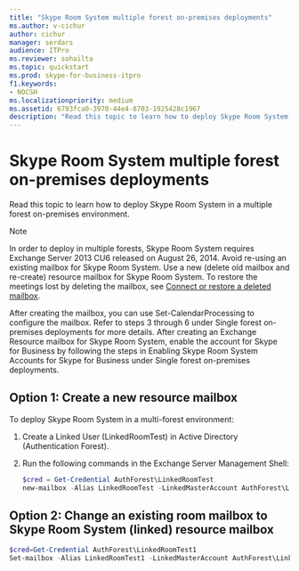 ```yaml
---
title: "Skype Room System multiple forest on-premises deployments"
ms.author: v-cichur
author: cichur
manager: serdars
audience: ITPro
ms.reviewer: sohailta
ms.topic: quickstart
ms.prod: skype-for-business-itpro
f1.keywords:
- NOCSH
ms.localizationpriority: medium
ms.assetid: 6793fca0-3970-44e4-8703-1925428c1967
description: "Read this topic to learn how to deploy Skype Room System in a multiple forest on-premises environment."
---
```


# Skype Room System multiple forest on-premises deployments
 
Read this topic to learn how to deploy Skype Room System in a multiple forest on-premises environment.
  
> [!NOTE]
> In order to deploy in multiple forests, Skype Room System requires Exchange Server 2013 CU6 released on August 26, 2014. Avoid re-using an existing mailbox for Skype Room System. Use a new (delete old mailbox and re-create) resource mailbox for Skype Room System. To restore the meetings lost by deleting the mailbox, see [Connect or restore a deleted mailbox](/exchange/connect-or-restore-a-deleted-mailbox-exchange-2013-help). 
  
After creating the mailbox, you can use Set-CalendarProcessing to configure the mailbox. Refer to steps 3 through 6 under Single forest on-premises deployments for more details. After creating an Exchange Resource mailbox for Skype Room System, enable the account for Skype for Business by following the steps in Enabling Skype Room System Accounts for Skype for Business under Single forest on-premises deployments.
  
## Option 1: Create a new resource mailbox

To deploy Skype Room System in a multi-forest environment:
  
1. Create a Linked User (LinkedRoomTest) in Active Directory (Authentication Forest).
    
2. Run the following commands in the Exchange Server Management Shell:
    
   ```powershell
   $cred = Get-Credential AuthForest\LinkedRoomTest
   new-mailbox -Alias LinkedRoomTest -LinkedMasterAccount AuthForest\LinkedRoomTest -LinkedDomainController AuthForest-4939.AuthForest.extest.contoso.com -UserPrincipalName LinkedRoomTest@ExchangeForest.contoso.comm -Name LinkedRoomTest -LinkedCredential $cred -LinkedRoom
   ```

## Option 2: Change an existing room mailbox to Skype Room System (linked) resource mailbox

```powershell
$cred=Get-Credential AuthForest\LinkedRoomTest1
Set-mailbox -Alias LinkedRoomTest1 -LinkedMasterAccount AuthForest\LinkedRoomTest1 -LinkedDomainController AuthForest-4939.AuthForest.extest.contoso.com -Name LinkedRoomTest1 -LinkedCredential $cred -Identity LinkedRoomTest1
```